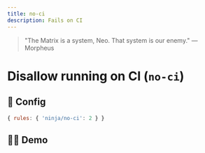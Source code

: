 ```yaml
---
title: no-ci
description: Fails on CI
---
```


<script setup lang="ts">
import CodeEditor from '../../.vitepress/theme/components/code-editor.vue';
import {ruleName, presetConfigs, initialText, fakeLint} from '../../src/sample-code/no-ci.js';
</script>

> "The Matrix is a system, Neo. That system is our enemy." — Morpheus

# Disallow running on CI (`no-ci`)

<!-- end auto-generated rule header -->

## 🔧 Config

```js
{ rules: { 'ninja/no-ci': 2 } }
```

## 🧑‍💻 Demo

<CodeEditor :rule="ruleName" :text="initialText" :presetConfigs="presetConfigs" fake-lint="fakeLint" />
